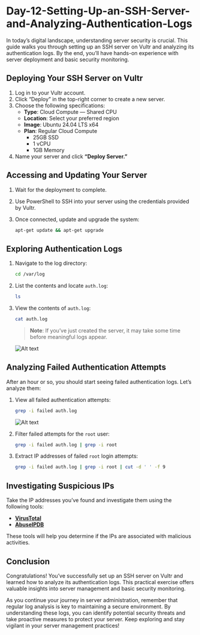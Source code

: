 # Day-12-Setting-Up-an-SSH-Server-and-Analyzing-Authentication-Logs


In today’s digital landscape, understanding server security is crucial. This guide walks you through setting up an SSH server on Vultr and analyzing its authentication logs. By the end, you’ll have hands-on experience with server deployment and basic security monitoring.

## Deploying Your SSH Server on Vultr

1. Log in to your Vultr account.
2. Click “Deploy” in the top-right corner to create a new server.
3. Choose the following specifications:
   - **Type**: Cloud Compute — Shared CPU
   - **Location**: Select your preferred region
   - **Image**: Ubuntu 24.04 LTS x64
   - **Plan**: Regular Cloud Compute
     - 25GB SSD
     - 1 vCPU
     - 1GB Memory
4. Name your server and click **“Deploy Server.”**

## Accessing and Updating Your Server

1. Wait for the deployment to complete.
2. Use PowerShell to SSH into your server using the credentials provided by Vultr.
3. Once connected, update and upgrade the system:

    ```bash
    apt-get update && apt-get upgrade
    ```

## Exploring Authentication Logs

1. Navigate to the log directory:

    ```bash
    cd /var/log
    ```

2. List the contents and locate `auth.log`:

    ```bash
    ls
    ```

3. View the contents of `auth.log`:

    ```bash
    cat auth.log
    ```

    > **Note**: If you’ve just created the server, it may take some time before meaningful logs appear.

    ![Alt text](https://raw.githubusercontent.com/Virus192/Day-12-Setting-Up-an-SSH-Server-and-Analyzing-Authentication-Logs/refs/heads/main/Images/photo_5987967405093143046_w.jpg)

## Analyzing Failed Authentication Attempts

After an hour or so, you should start seeing failed authentication logs. Let’s analyze them:

1. View all failed authentication attempts:

    ```bash
    grep -i failed auth.log
    ```
   ![Alt text](https://raw.githubusercontent.com/Virus192/Day-12-Setting-Up-an-SSH-Server-and-Analyzing-Authentication-Logs/refs/heads/main/Images/photo_5987967405093143047_w.jpg)

2. Filter failed attempts for the `root` user:

    ```bash
    grep -i failed auth.log | grep -i root
    ```

3. Extract IP addresses of failed `root` login attempts:

    ```bash
    grep -i failed auth.log | grep -i root | cut -d ' ' -f 9
    ```

## Investigating Suspicious IPs

Take the IP addresses you’ve found and investigate them using the following tools:

- **[VirusTotal](https://www.virustotal.com/)**
- **[AbuseIPDB](https://www.abuseipdb.com/)**

These tools will help you determine if the IPs are associated with malicious activities.

## Conclusion

Congratulations! You’ve successfully set up an SSH server on Vultr and learned how to analyze its authentication logs. This practical exercise offers valuable insights into server management and basic security monitoring.

As you continue your journey in server administration, remember that regular log analysis is key to maintaining a secure environment. By understanding these logs, you can identify potential security threats and take proactive measures to protect your server. Keep exploring and stay vigilant in your server management practices!
